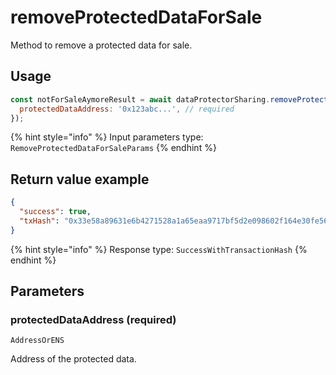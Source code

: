 # removeProtectedDataForSale

Method to remove a protected data for sale.

## Usage

```javascript
const notForSaleAymoreResult = await dataProtectorSharing.removeProtectedDataForSale({
  protectedDataAddress: '0x123abc...', // required
});
```

{% hint style="info" %}
Input parameters type: `RemoveProtectedDataForSaleParams`
{% endhint %}

## Return value example

```json
{
  "success": true,
  "txHash": "0x33e58a89631e6b4271528a1a65eaa9717bf5d2e098602f164e30fe56585895e6"
}
```

{% hint style="info" %}
Response type: `SuccessWithTransactionHash`
{% endhint %}

## Parameters

### protectedDataAddress (required)

`AddressOrENS`

Address of the protected data.
